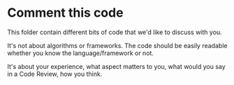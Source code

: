 # Comment this code

This folder contain different bits of code that we'd like to discuss with you.

It's not about algorithms or frameworks. The code should be easily readable whether you know the language/framework or not.

It's about your experience, what aspect matters to you, what would you say in a Code Review, how you think.